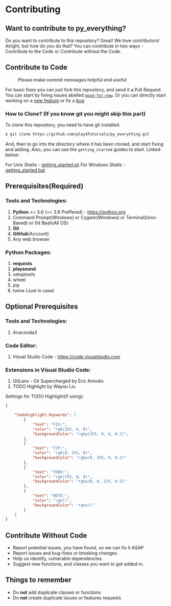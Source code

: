 # Contributing

## Want to contribute to py_everything?

Do you want to contribute to this repository? Great! We love contributors! Alright, but how do you do that?
You can contribute in two ways - Contribute to the Code or Contribute without the Code.
 
## Contribute to Code

> **Please make commit messages helpful and useful**

For basic fixes you can just fork this repository, and send it a Pull Request. You can start by fixing issues abelled [`good-for-new`](https://github.com/play4Tutorials/py_everything/issues?q=is%3Aissue+is%3Aopen+label%3Agood-for-new). Or you can directly start working on a [new feature](https://github.com/play4Tutorials/py_everything/issues?q=is%3Aissue+is%3Aopen+label%3Aenhancement) or fix a [bug](https://github.com/play4Tutorials/py_everything/issues?q=is%3Aissue+is%3Aopen+label%3Abug).

### How to Clone? (If you know git you might skip this part)

To clone this repository, you need to have git installed.

```bash
$ git clone https://github.com/play4Tutorials/py_everything.git
```

And, then to go into the directory where it has been cloned, and start fixing and adding.
Also, you can use the `getting_started` guides to start. Linked below:

For Unix Shells - [getting_started.sh](https://github.com/play4Tutorials/py_everything/blob/master/getting_started.sh)
For Windows Shells - [getting_started.bat](https://github.com/play4Tutorials/py_everything/blob/master/getting_started.bat)

## Prerequisites(Required)
### Tools and Technologies:
1. **Python** <= 3.6 (<= 3.8 Preffered) - https://python.org
2. Command Prompt(Windows) or Cygwin(Windows) or Terminal(Unix-Based) or Git Bash(All OS)
3. **Git**
4. **GitHub**(Account)
5. Any web browser

### Python Packages:
1. **requests**
2. **playsound**
3. setuptools
4. wheel
5. pip
6. twine (Just in case)

## **Optional** Prerequisites 

### Tools and Technologies:
1. Anaconda3

### Code Editor:
1. Visual Studio Code - https://code.visualstudio.com

### Extensions in Visual Studio Code:
1. GitLens - Git Supercharged by Eric Amodio
2.  TODO Highlight by Wayou Liu

Settings for TODO Highlight(if using):
```json
{

    "todohighlight.keywords": [
        {
            "text": "FIX:",
            "color": "rgb(255, 0, 0)",
            "backgroundColor": "rgba(255, 0, 0, 0.2)",
        },
        {
            "text": "TIP:",
            "color": "rgb(0, 255, 0)",
            "backgroundColor": "rgba(0, 255, 0, 0.2)"
        },
        {
            "text": "TODO:",
            "color": "rgb(255, 0, 0)",
            "backgroundColor": "rgba(0, 0, 225, 0.5)"
        },
        {
            "text": "NOTE:",
            "color": "rgb()",
            "backgroundColor": "rgba()"
        }
    ]
}
```


## Contribute Without Code

- Report potential issues, you have found, so we can fix it ASAP.
- Report issues and bug-fixes or breaking changes.
- Help us identify, vulnerable dependencies.
- Suggest new functions, and classes you want to get added in.

## Things to remember

- Do **not** add duplicate classes or functions
- Do **not** create duplicate issues or features requests
